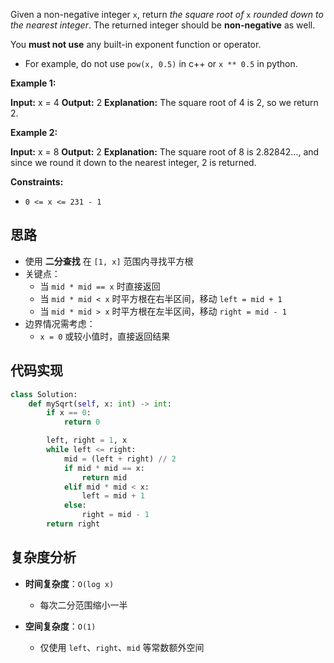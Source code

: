 Given a non-negative integer `x`, return _the square root of_ `x` _rounded down to the nearest integer_. The returned integer should be **non-negative** as well.

You **must not use** any built-in exponent function or operator.

- For example, do not use `pow(x, 0.5)` in c++ or `x ** 0.5` in python.

**Example 1:**

**Input:** x = 4
**Output:** 2
**Explanation:** The square root of 4 is 2, so we return 2.

**Example 2:**

**Input:** x = 8
**Output:** 2
**Explanation:** The square root of 8 is 2.82842..., and since we round it down to the nearest integer, 2 is returned.

**Constraints:**

- `0 <= x <= 231 - 1`

## 思路
- 使用 **二分查找** 在 `[1, x]` 范围内寻找平方根  
- 关键点：  
  - 当 `mid * mid == x` 时直接返回  
  - 当 `mid * mid < x` 时平方根在右半区间，移动 `left = mid + 1`  
  - 当 `mid * mid > x` 时平方根在左半区间，移动 `right = mid - 1`  
- 边界情况需考虑：  
  - `x = 0` 或较小值时，直接返回结果  

## 代码实现
```python
class Solution:
    def mySqrt(self, x: int) -> int:
        if x == 0:
            return 0

        left, right = 1, x
        while left <= right:
            mid = (left + right) // 2
            if mid * mid == x:
                return mid
            elif mid * mid < x:
                left = mid + 1
            else:
                right = mid - 1
        return right
```

## 复杂度分析

- **时间复杂度**：`O(log x)`
    
    - 每次二分范围缩小一半
        
- **空间复杂度**：`O(1)`
    
    - 仅使用 `left`、`right`、`mid` 等常数额外空间
    